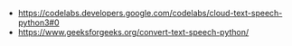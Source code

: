 - https://codelabs.developers.google.com/codelabs/cloud-text-speech-python3#0
- https://www.geeksforgeeks.org/convert-text-speech-python/
